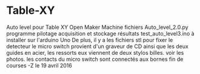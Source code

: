 # Table-XY
Auto level pour Table XY Open Maker Machine
fichiers Auto_level_2.0.py programme pilotage acquisition et stockage résultats
test_auto_level3.ino à installer sur l'arduino Uno
De plus, il y a les fichiers stl pour fixer le detecteur
le micro switch provient d'un graveur de CD ainsi que les deux guides en acier, les ressorts eux viennent de deux stylos billes.
voir les photos.
les contacts du micro switch sont connectés aux bornes fin de courses -Z
le 19 avril 2016
